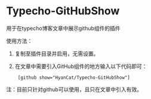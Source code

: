 Typecho-GitHubShow
==================

用于在typecho博客文章中展示github组件的插件

使用方法：

1. 复制至插件目录并启用，无需设置。
2. 在文章中需要引入GitHub组件的地方输入以下代码即可：

		[github show="HyanCat/Typecho-GitHubShow"]

注：目前只针对github可以使用，且只在文章中引入有效。